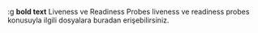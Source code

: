 :g <strong>bold text</strong> Liveness ve Readiness Probes
liveness ve readiness probes konusuyla ilgili dosyalara buradan erişebilirsiniz.
